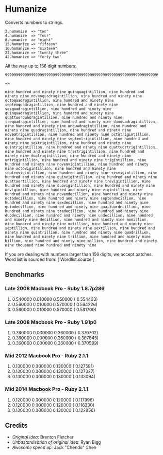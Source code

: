 # Humanize

Converts numbers to strings.
    
    2.humanize  => "two"
    4.humanize  => "four"
    8.humanize  => "eight"
    15.humanize => "fifteen"
    16.humanize => "sixteen"
    23.humanize => "twenty three"
    42.humanize => "forty two"
    
All the way up to 156 digit numbers:


    999999999999999999999999999999999999999999999999999999999999999999999999999999999999999999999999999999999999999999999999999999999999999999999999999999999999
    
    =>
    
    nine hundred and ninety nine quinquagintillion, nine hundred and ninety nine novenquadragintillion, nine hundred and ninety nine octoquadragintillion, nine hundred and ninety nine septenquadragintillion, nine hundred and ninety nine sesquadragintillion, nine hundred and ninety nine quinquadragintillion, nine hundred and ninety nine quattuorquadragintillion, nine hundred and ninety nine trequadragintillion, nine hundred and ninety nine duoquadragintillion, nine hundred and ninety nine unquadragintillion, nine hundred and ninety nine quadragintillion, nine hundred and ninety nine novemtrigintillion, nine hundred and ninety nine octotrigintillion, nine hundred and ninety nine septentrigintillion, nine hundred and ninety nine sextrigintillion, nine hundred and ninety nine quintrigintillion, nine hundred and ninety nine quattuortrigintillion, nine hundred and ninety nine trestrigintillion, nine hundred and ninety nine duotrigintillion, nine hundred and ninety nine untrigintillion, nine hundred and ninety nine trigintillion, nine hundred and ninety nine novemvigintillion, nine hundred and ninety nine octovigintillion, nine hundred and ninety nine septenvigintillion, nine hundred and ninety nine sexvigintillion, nine hundred and ninety nine quinvigintillion, nine hundred and ninety nine quattuortillion, nine hundred and ninety nine trevigintillion, nine hundred and ninety nine duovigintillion, nine hundred and ninety nine unvigintillion, nine hundred and ninety nine vigintillion, nine hundred and ninety nine novemdecillion, nine hundred and ninety nine octodecillion, nine hundred and ninety nine septendecillion, nine hundred and ninety nine sexdecillion, nine hundred and ninety nine quindecillion, nine hundred and ninety nine quattuordecillion, nine hundred and ninety nine tredecillion, nine hundred and ninety nine duodecillion, nine hundred and ninety nine undecillion, nine hundred and ninety nine decillion, nine hundred and ninety nine nonillion, nine hundred and ninety nine octillion, nine hundred and ninety nine septillion, nine hundred and ninety nine sextillion, nine hundred and ninety nine quintrillion, nine hundred and ninety nine quadrillion, nine hundred and ninety nine trillion, nine hundred and ninety nine billion, nine hundred and ninety nine million, nine hundred and ninety nine thousand nine hundred and ninety nine
    
    
If you are dealing with numbers larger than 156 digits, we accept patches. Word list is sourced from: [ Wordlist.source ]

## Benchmarks

### Late 2008 Macbook Pro - Ruby 1.8.7p286

1. 0.540000   0.010000   0.550000 (  0.554433)
2. 0.560000   0.010000   0.570000 (  0.564226)
3. 0.560000   0.010000   0.570000 (  0.581700)

### Late 2008 Macbook Pro - Ruby 1.91p0


1. 0.360000   0.000000   0.360000 (  0.370702)
2. 0.360000   0.000000   0.360000 (  0.367845)
3. 0.360000   0.000000   0.360000 (  0.370599)

### Mid 2012 Macbook Pro - Ruby 2.1.1

1. 0.130000   0.000000   0.130000 (  0.127581)
2. 0.130000   0.000000   0.130000 (  0.127327)
3. 0.130000   0.000000   0.130000 (  0.133094)

### Mid 2014 Macbook Pro - Ruby 2.1.1

1. 0.120000   0.000000   0.120000 (  0.117996)
2. 0.120000   0.000000   0.120000 (  0.116230)
3. 0.130000   0.000000   0.130000 (  0.122856)

## Credits

* *Original idea*: Brenton Fletcher
* *Unbastardisation of original idea*: Ryan Bigg
* *Awesome speed up*: Jack "Chendo" Chen
    

